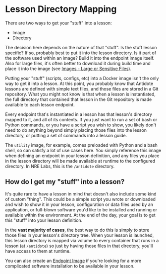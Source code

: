 # Lesson Directory Mapping

There are two ways to get your "stuff" into a lesson:

* Image
* Directory

The decision here depends on the nature of that "stuff". Is the stuff lesson specific? If so, probably best to put it into the lesson directory. Is it part of the software used within an image? Build it into the endpoint image itself. Also for large files, it's often better to download it during build time and place it into the image \(see [Images - Large or Sensitive Files](../object-reference/images.md#large-or-sensitive-files)\).



Putting your "stuff" \(scripts, configs, etc\) into a Docker image isn't the only way to get it into a lesson. At this point, you probably know that Antidote lessons are defined with simple text files, and those files are stored in a Git repository. What you might not know is that when a lesson is instantiated, the full directory that contained that lesson in the Git repository is made available to each lesson endpoint.

Every endpoint that's instantiated in a lesson has that lesson's directory mapped to it, and all of its contents. If you just want to run a set of bash or Python commands, or you have a script you wish to show, you likely don't need to do anything beyond simply placing those files into the lesson directory, or putting a set of commands into a lesson guide.

The `utility` image, for example, comes preloaded with Python and a bash shell, so can satisfy a lot of use cases here. You simply reference this image when defining an endpoint in your lesson definition, and any files you place in the lesson directory will be made available at runtime to the configured directory. In NRE Labs, this is the `/antidote` directory.



## How do I get my "stuff" into a lesson?

It's quite rare to have a lesson in mind that doesn't also include some kind of custom "thing". This could be a simple script you wrote or downloaded and wish to show it in your lesson, configuration or data files used by an application, or full-blown software you'd like to be installed and running or available within the environment. At the end of the day, your goal is to get this "stuff" into your lesson definition.

In the **vast majority of cases**, the best way to do this is simply to store those files in your lesson's directory tree. When your lesson is launched, this lesson directory is mapped via volume to every container that runs in a lesson \(at `/antidote`\) so just by having those files in that directory, you'll have access to them at runtime.

You can also create an [Endpoint Image](../object-reference/images.md) if you're looking for a more complicated software installation to be available in your lesson.

